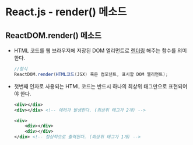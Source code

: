 # React.js - render() 메소드
## ReactDOM.render() 메소드
- HTML 코드를 웹 브라우저에 저장된 DOM 엘리먼트로 [렌더링](https://velog.io/@ru_bryunak/%EB%A0%8C%EB%8D%94%EB%A7%81%EC%9D%B4%EB%9E%80) 해주는 함수를 의미한다.
    ```java
    //형식
    ReactDOM.render(HTML코드(JSX) 혹은 컴포넌트, 표시할 DOM 엘리먼트);
    ```
- 첫번째 인자로 사용되는 HTML 코드는 반드시 하나의 최상위 태그만으로 표현되어야 한다.
    ```xml
    <div></div>
    <div></div> <!-- 에러가 발생한다. (최상위 태그가 2개) -->

    <div>
        <div></div>
        <div></div>
    </div> <!-- 정상적으로 출력된다. (최상위 태그가 1개) -->
    ```
